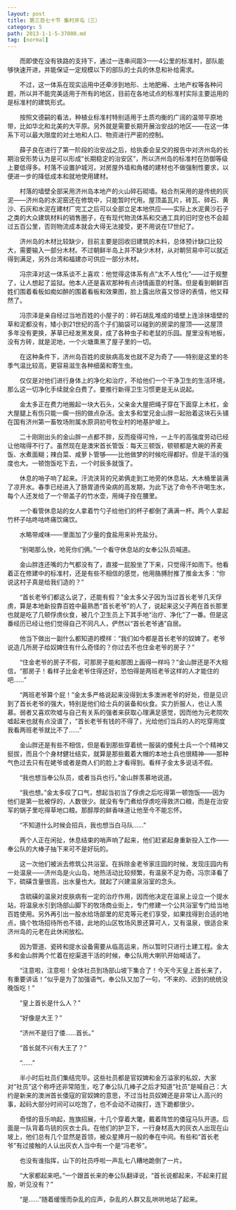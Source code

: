 ```yaml
---
layout: post
title: 第三百七十节 集村并屯（三）
category: 5
path: 2013-1-1-5-37000.md
tag: [normal]
---
```


　　而即使在没有铁路的支持下，通过一连串间距3——4公里的标准村，部队能够快速开进，并能保证一定规模以下的部队的士兵的休息和补给需求。

　　不过，这一体系在现实运用中还牵涉到地形、土地肥瘠、土地产权等各种问题，所以并不能完美适用于所有的地区，目前在各地试点的标准村实际主要运用的是标准村的建筑形式。

　　按照文德嗣的看法，种植业标准村特别适用于土质均衡的广阔的温带平原地带，比如华北和北美的大平原。另外就是需要长期开展治安战的地区——在这一体系下可以最大限度的对土地和人口、物资进行严密的控制。

　　薛子良在进行了第一阶段的治安战之后，给执委会呈交的报告中对济州岛的长期治安形势认为是可以形成“长期稳定的治安区”，所以济州岛的标准村在防御等级上要低得多。村落不设置护城河，对房屋外墙和角楼的建材也不做强制性要求，以便进一步的降低成本和就地使用建材。

　　村落的墙壁全部采用济州岛本地产的火山碎石砌墙。粘合剂采用的是传统的灰泥——济州岛的水泥窑还在修筑中，只能暂时代用。屋顶盖瓦片，砖瓦、碎石、黄沙、石灰和水泥在建材厂完工之后可以全部立足本地供应——实际上水泥黄沙石子之类的大众建筑材料的销售圈子，在有现代物流体系和交通工具的旧时空也不会超过五百公里，否则物流成本就会大得无法接受，更不用说在17世纪了。

　　济州岛的木材比较缺少，目前主要是回收旧建筑的木料，总体预计缺口比较大，需要输入一部分木材。不过朝鲜半岛上并不缺少木材，从对朝贸易中可以就近得到满足，另外台湾和福建亦可供应一部分木材。

　　冯宗泽对这一体系谈不上喜欢：他觉得这体系有点“太不人性化”——过于规整了，让人想起了监狱。他本人还是喜欢那种有点诗情画意的村落。但是看到朝鲜百姓们围着看板如痴如醉的围着看板和效果图，脸上露出欣喜又惊讶的表情，他又释然了。

　　冯宗泽是亲自经过当地百姓的小屋子的：碎石胡乱堆成的墙壁上连涂抹墙壁的草和泥都没有，矮小到21世纪的高个子们脑袋可以碰到的房梁的屋顶——这屋顶多年没有更换，茅草已经发黑发臭，成了各种虫子和老鼠的乐园。屋里没有地板，没有方砖，就是泥地，一个火塘熏黑了屋子里的一切。

　　在这种条件下，济州岛百姓的皮肤病高发也就不足为奇了——特别是这里的冬季气温比较高，更容易滋生各种细菌和寄生虫。

　　仅仅是对他们进行身体上的净化和治疗，不给他们一个干净卫生的生活环境，那么这一切净化手续就全白费了。要推行新得卫生习惯更是无从说起。

　　金太多正在费力地搬起一块大石头，父亲金大屋把绳子穿在下面穿上木杠，金大屋腿上有伤只能一瘸一拐的做点杂活。金太多和堂兄金山胖一起抬着这块石头铺在国有济州第一畜牧场附属水原洞初号牧业村的地基护坡上。

　　二十刚刚出头的金山胖一点都不胖，反而瘦得可怜，一上午的高强度劳动已经让他喘得不行了。虽然现在是澳宋首长管饭：每天三顿饭，顿顿都是大碗的荞麦饭、水煮面糊；辣白菜、咸萝卜管够——比他做梦的时候吃得都好。但是干活的强度也大。一顿饱饭吃下去，一个时辰多就饿了。

　　休息的哨子响了起来。汗流浃背的兄弟俩走到工地旁的休息站，大木桶里装满了凉开水。春季已经进入了肠胃道传染病的高发期，为此下达了命令不许喝生水，每个人还发给了一个带盖子的竹水壶，用绳子拴在腰里。

　　一个看管休息站的女人拿着竹勺子给他们的杯子都倒了满满一杯。两个人拿起竹杯子咕咚咕咚痛饮痛饮。

　　水略带咸味——里面加了少量的食盐用来补充盐分。

　　“别喝那么快，呛死你们俩。”一个看守休息站的女奉公队员喊道。

　　金山胖连还嘴的力气都没有了，直接一屁股坐了下来，只觉得汗如雨下。他看着正在修建中的标准村，还是有些不相信的感觉，他用胳膊肘推了推金太多：“你说这村子真是给我们造的？”

　　“首长老爷们都这么说了，还能有假？”金太多父子因为当过首长老爷几天俘虏，算是本地新投靠百姓中最熟悉“首长老爷”的人了，说起来这父子两在首长那里也就是吃了几顿俘虏伙食，被几个卫生员上下其手地“治疗、净化”了一番。但是这番经历已经让他们觉得自己不同凡人，俨然以“首长老爷通”自居。

　　他当下做出一副什么都知道的模样：“我们如今都是首长老爷的奴婢了。老爷说造几所房子给奴婢住有什么奇怪的？你过去不也住金老爷的房子？”

　　“住金老爷的房子不假，可那房子能和那图上画得一样吗？”金山胖还是不大相信，“那房子！看样子比金老爷住得还好，恐怕得是两班老爷这样的人才能住的吧……”

　　“两班老爷算个屁！”金太多严格说起来没得到太多澳洲老爷的好处，但是见识到了首长老爷的强大，特别是他们给士兵的装备和伙食。实力折服人，也让人羡慕。弱者又喜欢吹嘘与自己有关系的强者来获取心理满足感觉，因而他为元老院吹嘘起来也就有点没谱了，“首长老爷有钱的不得了，光给他们当兵的人的吃穿用度我看两班老爷就比不了……”

　　金山胖还是有些不相信，但是看到那些穿着统一服装的倭髡士兵一个个精神又挺拔，而且个个身材健壮结实，就算是那些戴着大帽的本地士兵也很精神——那种气色过去只有在姥爷或者是商人们的脸上才看得到。看样子金太多说话不假。

　　“我也想当奉公队员，或者当兵也行。”金山胖羡慕地说道。

　　“我也想。”金太多叹了口气，想起当初当了俘虏之后吃得第一顿饱饭——因为他们是第一批被俘的，人数很少。就没有专门煮给俘虏吃得救济口粮，而是在治安军的锅子里吃得草地口粮。那醇厚的鲜香味道让他至今不能忘怀。

　　“不知道什么时候会招兵，我也想当白马队……”

　　两个人正在闲扯，休息结束的哨声响了起来，他们赶紧起身重新投入工作——奉公队的大棒子抽下来可不是好玩的。

　　这一次他们被派去修筑公共浴室。在拆除金老爷家庄园的时候，发现庄园内有一处温泉——济州岛是火山岛，地热活动比较频繁，有温泉不足为奇。冯宗泽看了下，硫磺含量很高，出水量也大。就起了兴建温泉浴室的念头。

　　含硫磺的温泉对皮肤病有一定的治疗作用，因而他决定在温泉上设立一个提水站，将温泉水引到场部山脚下的牧场商业街上，专门修建一个公共浴室专门给当地百姓使用。另外再引出一股水给场部里的尼克等元老们享受，如果找得到合适的地点，搞个牧场招待所也不错，此地的山区牧场风景还算可人，又有温泉，很适合来济州岛的元老在此休闲放松。

　　因为管道、瓷砖和提水设备需要从临高运来，所以暂时只进行土建工程。金太多和金山胖两个忙着在挖渠道干活的时候，奉公队用大喇叭开始喊话了。

　　“注意啦，注意啦！全体社员到场部山坡下集合了！今天今天皇上首长来了，有重要讲话！”似乎是为了加强语气，奉公队又加了一句，“不来的、迟到的统统没晚饭吃！”

　　“皇上首长是什么人？”

　　“好像是大王？”

　　“济州不是归了倭……首长。”

　　“首长就不兴有大王了？”

　　“……”

　　半小时后社员们集结完毕。这些社员都是官奴婢和金万溢家的私奴，大家对“社员”这个称呼还非常陌生，吃了奉公队几棒子之后才知道“社员”是喊自己：大约是新来的澳洲首长倭寇的官奴婢的意思，不过当社员奴婢还是非常让人高兴的事，起码大部分时间可以吃饱了，也不会动不动挨打，连下跪都很少。

　　奇怪的音乐响起，旌旗招展，十几个穿着大氅，戴着阵笠的倭寇马队开道。后面是一队背着鸟铳的灰衣士兵。在他们的护卫下，一行身材高大的灰衣人出现在山坡上，他们总有几个显然是首领，被众星捧月一般的奉在中间。有些和“首长老爷”有过接触的人认出灰衣人当中有一个是“冯老爷”。

　　也没有谁指挥，山下的社员呼啦一声乱七八糟地跪倒了一片。

　　“大家都起来吧。”一个跟首长来的奉公队翻译说，“首长说都起来，不起来打屁股，听见没有？”

　　“是……”随着缓慢而杂乱的应声，杂乱的人群又乱哄哄地站了起来。
